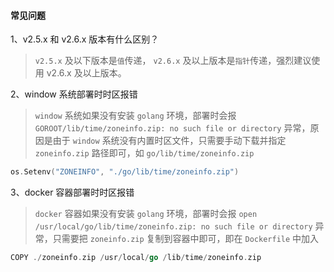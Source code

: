 #### 常见问题

1、v2.5.x 和 v2.6.x 版本有什么区别？
> `v2.5.x` 及以下版本是`值`传递， `v2.6.x` 及以上版本是`指针`传递，强烈建议使用 v2.6.x 及以上版本。

2、window 系统部署时时区报错

> `window` 系统如果没有安装 `golang` 环境，部署时会报 `GOROOT/lib/time/zoneinfo.zip: no such file or directory` 异常，原因是由于
> `window` 系统没有内置时区文件，只需要手动下载并指定 `zoneinfo.zip` 路径即可，如 `go/lib/time/zoneinfo.zip`

```go
os.Setenv("ZONEINFO", "./go/lib/time/zoneinfo.zip")
```

3、docker 容器部署时时区报错

> `docker` 容器如果没有安装 `golang` 环境，部署时会报 `open /usr/local/go/lib/time/zoneinfo.zip: no such file or directory`
> 异常，只需要把 `zoneinfo.zip` 复制到容器中即可，即在 `Dockerfile` 中加入

```go
COPY ./zoneinfo.zip /usr/local/go /lib/time/zoneinfo.zip
```